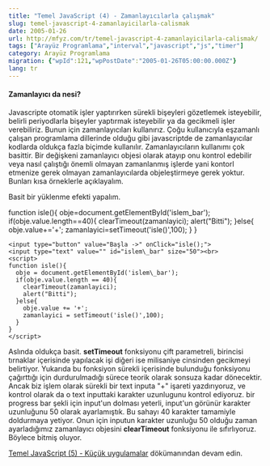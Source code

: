 ```yaml
---
title: "Temel JavaScript (4) - Zamanlayıcılarla çalışmak"
slug: temel-javascript-4-zamanlayicilarla-calismak
date: 2005-01-26
url: http://mfyz.com/tr/temel-javascript-4-zamanlayicilarla-calismak/
tags: ["Arayüz Programlama","interval","javascript","js","timer"]
category: Arayüz Programlama
migration: {"wpId":121,"wpPostDate":"2005-01-26T05:00:00.000Z"}
lang: tr
---
```


#### Zamanlayıcı da nesi?

Javascripte otomatik işler yaptırırken sürekli bişeyleri gözetlemek isteyebilir, belirli periyodlarla bişeyler yaptırmak isteyebilir ya da gecikmeli işler verebiliriz. Bunun için zamanlayıcıları kullanırız. Çoğu kullanıcıyla eşzamanlı çalışan programlama dillerinde olduğu gibi javascriptde de zamanlayıcılar kodlarda oldukça fazla biçimde kullanılır. Zamanlayıcıların kullanımı çok basittir. Bir değişkeni zamanlayıcı objesi olarak atayıp onu kontrol edebilir veya nasıl çalıştığı önemli olmayan zamanlanmış işlerde yani kontorl etmenize gerek olmayan zamanlayıcılarda objeleştirmeye gerek yoktur. Bunları kısa örneklerle açıklayalım.

Basit bir yüklenme efekti yapalım.

  function isle(){ obje=document.getElementById('islem\_bar'); if(obje.value.length==40){ clearTimeout(zamanlayici); alert("Bitti"); }else{ obje.value+='+'; zamanlayici=setTimeout('isle()',100); } }

```
<input type="button" value="Başla ->" onClick="isle();">
<input type="text" value="" id="islem\_bar" size="50"><br>
<script>
function isle(){
  obje = document.getElementById('islem\_bar');
  if(obje.value.length == 40){
    clearTimeout(zamanlayici);
    alert("Bitti");
  }else{
    obje.value += '+';
    zamanlayici = setTimeout('isle()',100);
  }
}
</script>

```

Aslında oldukça basit. **setTimeout** fonksiyonu çift parametreli, birincisi tırnaklar içerisinde yapılacak işi diğeri ise milisaniye cinsinden gecikmeyi belirtiyor. Yukarıda bu fonksiyon sürekli içerisinde bulunduğu fonksiyonu çağırttığı için durdurulmadığı sürece teorik olarak sonsuza kadar dönecektir. Ancak biz işlem olarak sürekli bir text inputa "+" işareti yazdırıyoruz, ve kontrol olarak da o text inputtaki karakter uzunlugunu kontrol ediyoruz. bir progress bar şekli için input'un dolması yeterli, input'un görünür karakter uzunluğunu 50 olarak ayarlamıştık. Bu sahayı 40 karakter tamamiyle doldurmaya yetiyor. Onun için inputun karakter uzunluğu 50 olduğu zaman ayarladığımız zamanlayıcı objesini **clearTimeout** fonksiyonu ile sıfırlıyoruz. Böylece bitmiş oluyor.

[Temel JavaScript (5) - Küçük uygulamalar]("http://www.mfyz.com/?/dokuman/88/temel-javascript-5---kucuk-uygulamalar/") dökümanından devam edin.